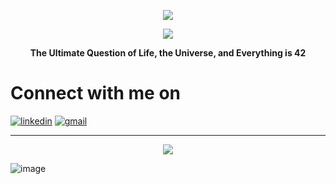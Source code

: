 <!-- scrolling text -->
<p align="center"> 
<img src="https://readme-typing-svg.herokuapp.com?font=Fira+Code&weight=500&size=21&pause=1000&color=545DF7&width=540&lines=To+Code+Or+Not+To+Code+That+is+The+Question"/>
</p>

<p align="center">
  <img src="https://user-images.githubusercontent.com/5713670/87202985-820dcb80-c2b6-11ea-9f56-7ec461c497c3.gif" />
</p>

<p align="center"> 
<strong>The Ultimate Question of Life, the Universe, and Everything is 42 </strong>
</p>

<h1>Connect with me on</h1>

[![linkedin](https://img.shields.io/badge/LinkedIn-0077B5?style=for-the-badge&logo=linkedin&logoColor=white)](https://www.linkedin.com/in/nazar-al-jendli-b66051173/)
[![gmail](https://img.shields.io/badge/Gmail-D14836?style=for-the-badge&logo=gmail&logoColor=white)](mailto:nazarjendli@gmail.com)


---
<!--[![naal-jen's 42 stats](https://badge42.vercel.app/api/v2/cl9jrmdyl00970hmsavpul6cb/stats?cursusId=21&coalitionId=283)](https://github.com/JaeSeoKim/badge42)-->


<p align="center">
  <img src="https://badge42.vercel.app/api/v2/cl9jrmdyl00970hmsavpul6cb/stats?cursusId=21&coalitionId=283" /> 
</p>

![image](https://raw.githubusercontent.com/mayhemantt/mayhemantt/Update/svg/Bottom.svg)

<!--
[![naal-jen's 42 stats](https://badge.mediaplus.ma/greenbinary/naal-jen?1337Badge=off)](https://github.com/oakoudad/badge42) => badge
**Nazar963/Nazar963** is a ✨ _special_ ✨ repository because its `README.md` (this file) appears on your GitHub profile.
<img src="https://github-readme-stats.vercel.app/api?username=Nazar963&theme=dark" />
Here are some ideas to get you started:
### ✨a proud 42 student:✨
- 🔭 I’m currently working on ...
- 🌱 I’m currently learning ...
- 👯 I’m looking to collaborate on ...
- 🤔 I’m looking for help with ...
- 💬 Ask me about ...
- 📫 How to reach me: ...
- 😄 Pronouns: ...
- ⚡ Fun fact: ...
<p align="left">
  <img src="https://github-readme-stats.vercel.app/api?username=Nazar963&theme=dark"/>
</p>
-->


<!-- man on a computer
<p align="center">
  <img src="https://raw.githubusercontent.com/RaghavK16/RaghavK16/master/coderman.gif" /> 
</p>-->
